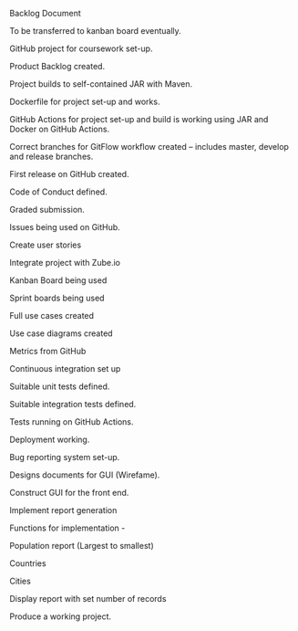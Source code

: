 Backlog Document

To be transferred to kanban board eventually.

GitHub project for coursework set-up.

Product Backlog created.

Project builds to self-contained JAR with Maven.

Dockerfile for project set-up and works.

GitHub Actions for project set-up and build is working using JAR and Docker on GitHub Actions.

Correct branches for GitFlow workflow created – includes master, develop and release branches.

First release on GitHub created.

Code of Conduct defined.

Graded submission.

Issues being used on GitHub.

Create user stories

Integrate project with Zube.io

Kanban Board being used

Sprint boards being used

Full use cases created

Use case diagrams created

Metrics from GitHub

Continuous integration set up

Suitable unit tests defined.

Suitable integration tests defined.

Tests running on GitHub Actions.

Deployment working.

Bug reporting system set-up.

Designs documents for GUI (Wirefame).

Construct GUI for the front end.

Implement report generation

Functions for implementation -

Population report (Largest to smallest)

Countries

Cities

Display report with set number of records



Produce a working project. 